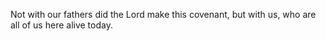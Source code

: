Not with our fathers did the Lord make this covenant, but with us, who are all of us here alive today.
